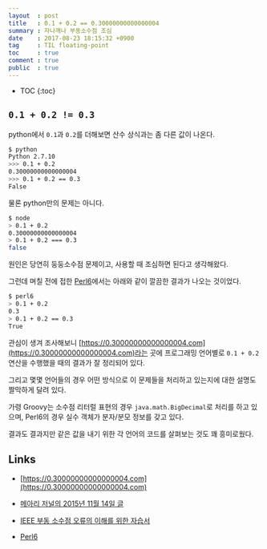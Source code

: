 ```yaml
---
layout  : post
title   : 0.1 + 0.2 == 0.30000000000000004
summary : 자나깨나 부동소수점 조심
date    : 2017-08-23 18:15:32 +0900
tag     : TIL floating-point
toc     : true
comment : true
public  : true
---
```

* TOC
{:toc}

## `0.1 + 0.2 != 0.3`

python에서 `0.1`과 `0.2`를 더해보면 산수 상식과는 좀 다른 값이 나온다.

```sh
$ python
Python 2.7.10
>>> 0.1 + 0.2
0.30000000000000004
>>> 0.1 + 0.2 == 0.3
False
```

물론 python만의 문제는 아니다.

```sh
$ node
> 0.1 + 0.2
0.30000000000000004
> 0.1 + 0.2 === 0.3
false
```

원인은 당연히 둥둥소수점 문제이고, 사용할 때 조심하면 된다고 생각해왔다.

그런데 며칠 전에 접한 [Perl6](https://perl6.org/)에서는 아래와 같이 깔끔한 결과가 나오는 것이었다.

```sh
$ perl6
> 0.1 + 0.2
0.3
> 0.1 + 0.2 == 0.3
True
```

관심이 생겨 조사해보니 [https://0.30000000000000004.com](https://0.30000000000000004.com)라는
곳에 프로그래밍 언어별로 `0.1 + 0.2` 연산을 수행했을 때의 결과가 잘 정리되어 있다.

그리고 몇몇 언어들의 경우 어떤 방식으로 이 문제들을 처리하고 있는지에 대한 설명도 짤막하게 달려 있다.

가령 Groovy는 소수점 리터럴 표현의 경우 `java.math.BigDecimal`로 처리를 하고 있으며,
Perl6의 경우 실수 객체가 분자/분모 정보를 갖고 있다.

결과도 결과지만 같은 값을 내기 위한 각 언어의 코드를 살펴보는 것도 꽤 흥미로웠다.

## Links

* [https://0.30000000000000004.com](https://0.30000000000000004.com)
* [메아리 저널의 2015년 11월 14일 글](http://j.mearie.org/post/133187760423/inaccuracy-and-inexactness-of-floating-point)
* [IEEE 부동 소수점 오류의 이해를 위한 자습서](https://support.microsoft.com/ko-kr/help/42980/-complete-tutorial-to-understand-ieee-floating-point-errors)

* [Perl6](https://perl6.org/)
